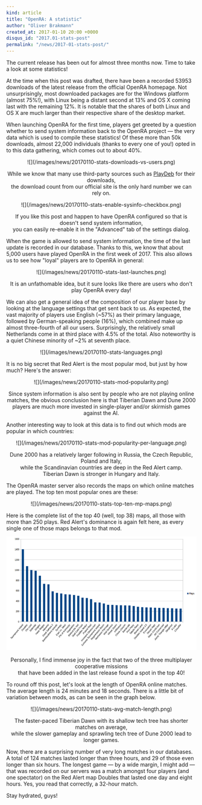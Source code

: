 ```yaml
---
kind: article
title: "OpenRA: A statistic"
author: "Oliver Brakmann"
created_at: 2017-01-10 20:00 +0000
disqus_id: "2017.01-stats-post"
permalink: "/news/2017-01-stats-post/"
---
```


The current release has been out for almost three months now. Time to take a look at some statistics!

At the time when this post was drafted, there have been a recorded 53953 downloads of the latest release from the official OpenRA homepage. Not unsurprisingly, most downloaded packages are for the Windows platform (almost 75%!), with Linux being a distant second at 13% and OS X coming last with the remaining 12%. It is notable that the shares of both Linux and OS X are much larger than their respective share of the desktop market.

When launching OpenRA for the first time, players get greeted by a question whether to send system information back to the OpenRA project &mdash; the very data which is used to compile these statistics! Of these more than 50k downloads, almost 22,000 individuals (thanks to every one of you!) opted in to this data gathering, which comes out to about 40%.

<div style="text-align:center" markdown="1">
![](/images/news/20170110-stats-downloads-vs-users.png)

While we know that many use third-party sources such as [PlayDeb](http://playdeb.net/game/OpenRA) for their downloads,<br /> the download count from our official site is the only hard number we can rely on.
</div>

<div style="text-align:center" markdown="1">
![](/images/news/20170110-stats-enable-sysinfo-checkbox.png)

If you like this post and happen to have OpenRA configured so that is doesn't send system information,<br /> you can easily re-enable it in the "Advanced" tab of the settings dialog.
</div>

When the game is allowed to send system information, the time of the last update is recorded in our database. Thanks to this, we know that about 5,000 users have played OpenRA in the first week of 2017. This also allows us to see how "loyal" players are to OpenRA in general:

<div style="text-align:center" markdown="1">
![](/images/news/20170110-stats-last-launches.png)

It is an unfathomable idea, but it sure looks like there are users who don't play OpenRA every day!
</div>

We can also get a general idea of the composition of our player base by looking at the language settings that get sent back to us. As expected, the vast majority of players use English (~57%) as their primary language, followed by German-speaking people (16%), which combined make up almost three-fourth of all our users. Surprisingly, the relatively small Netherlands come in at third place with 4.5% of the total. Also noteworthy is a quiet Chinese minority of ~2% at seventh place.

<div style="text-align:center" markdown="1">
![](/images/news/20170110-stats-languages.png)
</div>

It is no big secret that Red Alert is the most popular mod, but just by how much? Here's the answer:

<div style="text-align:center" markdown="1">
![](/images/news/20170110-stats-mod-popularity.png)

Since system information is also sent by people who are not playing online matches, the obvious conclusion here is that Tiberian Dawn and Dune 2000 players are much more invested in single-player and/or skirmish games against the AI.
</div>

Another interesting way to look at this data is to find out which mods are popular in which countries:
<div style="text-align:center" markdown="1">
![](/images/news/20170110-stats-mod-popularity-per-language.png)

Dune 2000 has a relatively larger following in Russia, the Czech Republic, Poland and Italy,<br /> while the Scandinavian countries are deep in the Red Alert camp.<br /> Tiberian Dawn is stronger in Hungary and Italy.
</div>

The OpenRA master server also records the maps on which online matches are played. The top ten most popular ones are these:
<div style="text-align:center" markdown="1">
![](/images/news/20170110-stats-top-ten-mp-maps.png)
</div>

Here is the complete list of the top 40 (well, top 38) maps, all those with more than 250 plays. Red Alert's dominance is again felt here, as every single one of those maps belongs to that mod.

<div style="text-align:center" markdown="1">
<img src="/images/news/20170110-stats-most-popular-maps.png" height="300" width="600" />

Personally, I find immense joy in the fact that two of the three multiplayer cooperative missions<br /> that have been added in the last release found a spot in the top 40!
</div>

To round off this post, let's look at the length of OpenRA online matches. The average length is 24 minutes and 18 seconds. There is a little bit of variation between mods, as can be seen in the graph below.

<div style="text-align:center" markdown="1">
![](/images/news/20170110-stats-avg-match-length.png)

The faster-paced Tiberian Dawn with its shallow tech tree has shorter matches on average,<br /> while the slower gameplay and sprawling tech tree of Dune 2000 lead to longer games.
</div>

Now, there are a surprising number of very long matches in our databases. A total of 124 matches lasted longer than three hours, and 29 of those even longer than six hours. The longest game &mdash; by a wide margin, I might add &mdash; that was recorded on our servers was a match amongst four players (and one spectator) on the Red Alert map Doubles that lasted one day and eight hours. Yes, you read that correctly, a 32-hour match.

Stay hydrated, guys!
